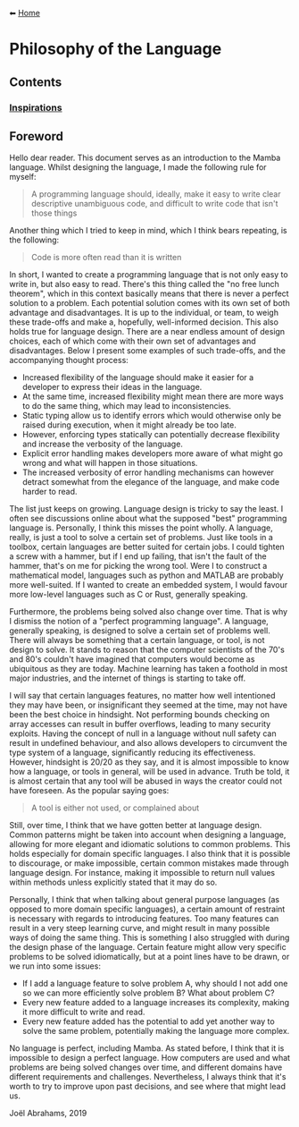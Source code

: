 ⬅ [Home](/mamba_doc/README.md)

# Philosophy of the Language

## Contents

### [Inspirations](/mamba_doc/philosophy/inspiration.md)

## Foreword

Hello dear reader.
This document serves as an introduction to the Mamba language. 
Whilst designing the language, I made the following rule for myself:

> A programming language should, ideally, make it easy to write clear descriptive unambiguous code, and difficult to 
write code that isn't those things

Another thing which I tried to keep in mind, which I think bears repeating, is the following:

> Code is more often read than it is written

In short, I wanted to create a programming language that is not only easy to write in, but also easy to read. 
There's this thing called the "no free lunch theorem", which in this context basically means that there is never a perfect solution to a problem.
Each potential solution comes with its own set of both advantage and disadvantages. 
It is up to the individual, or team, to weigh these trade-offs and make a, hopefully, well-informed decision. 
This also holds true for language design. 
There are a near endless amount of design choices, each of which come with their own set of advantages and disadvantages.
Below I present some examples of such trade-offs, and the accompanying thought process:

- Increased flexibility of the language should make it easier for a developer to express their ideas in the language.
- At the same time, increased flexibility might mean there are more ways to do the same thing, which may lead to inconsistencies.
- Static typing allow us to identify errors which would otherwise only be raised during execution, when it might already be too late.
- However, enforcing types statically can potentially decrease flexibility and increase the verbosity of the language.
- Explicit error handling makes developers more aware of what might go wrong and what will happen in those situations.
- The increased verbosity of error handling mechanisms can however detract somewhat from the elegance of the language, and make code harder to read.

The list just keeps on growing.
Language design is tricky to say the least. 
I often see discussions online about what the supposed "best" programming language is. 
Personally, I think this misses the point wholly. 
A language, really, is just a tool to solve a certain set of problems. 
Just like tools in a toolbox, certain languages are better suited for certain jobs. 
I could tighten a screw with a hammer, but if I end up failing, that isn't the fault of the hammer, that's on me for picking the wrong tool. 
Were I to construct a mathematical model, languages such as python and MATLAB are probably more well-suited. 
If I wanted to create an embedded system, I would favour more low-level languages such as C or Rust, generally speaking.

Furthermore, the problems being solved also change over time. 
That is why I dismiss the notion of a "perfect programming language". 
A language, generally speaking, is designed to solve a certain set of problems well.
There will always be something that a certain language, or tool, is not design to solve. 
It stands to reason that the computer scientists of the 70's and 80's couldn't have imagined that computers would become as ubiquitous as they are today.
Machine learning has taken a foothold in most major industries, and the internet of things is starting to take off. 

I will say that certain languages features, no matter how well intentioned they may have been, or insignificant they seemed at the time, may not have been the best choice in hindsight. 
Not performing bounds checking on array accesses can result in buffer overflows, leading to many security exploits.
Having the concept of null in a language without null safety can result in undefined behaviour, and also allows developers to circumvent the type system of a language, significantly reducing its effectiveness.
However, hindsight is 20/20 as they say, and it is almost impossible to know how a language, or tools in general, will be used in advance. 
Truth be told, it is almost certain that any tool will be abused in ways the creator could not have foreseen. 
As the popular saying goes:

> A tool is either not used, or complained about

Still, over time, I think that we have gotten better at language design. 
Common patterns might be taken into account when designing a language, allowing for more elegant and idiomatic solutions to common problems. 
This holds especially for domain specific languages. 
I also think that it is possible to discourage, or make impossible, certain common mistakes made through language design.
For instance, making it impossible to return null values within methods unless explicitly stated that it may do so.

Personally, I think that when talking about general purpose languages (as opposed to more domain specific languages), a certain amount of restraint is necessary with regards to introducing features.
Too many features can result in a very steep learning curve, and might result in many possible ways of doing the same thing.
This is something I also struggled with during the design phase of the language. 
Certain feature might allow very specific problems to be solved idiomatically, but at a point lines have to be drawn, or we run into some issues:

- If I add a language feature to solve problem A, why should I not add one so we can more efficiently solve problem B? What about problem C?
- Every new feature added to a language increases its complexity, making it more difficult to write and read.
- Every new feature added has the potential to add yet another way to solve the same problem, potentially making the language more complex.

No language is perfect, including Mamba. 
As stated before, I think that it is impossible to design a perfect language. 
How computers are used and what problems are being solved changes over time, and different domains have different requirements and challenges. 
Nevertheless, I always think that it's worth to try to improve upon past decisions, and see where that might lead us.

Joël Abrahams, 2019
